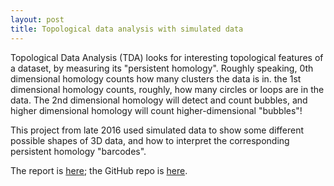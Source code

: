 ```yaml
---
layout: post
title: Topological data analysis with simulated data
---
```


Topological Data Analysis (TDA) looks for interesting topological
features of a dataset, by measuring its "persistent homology".
Roughly speaking,
0th dimensional homology counts how many clusters the data is in.  the
1st dimensional homology counts, roughly, how many circles or loops
are in the data.  The 2nd dimensional homology will detect and count
bubbles, and higher dimensional homology will count higher-dimensional
"bubbles"!

This project from late 2016 used simulated data to show some different
possible shapes of 3D data, and how to interpret the corresponding
persistent homology "barcodes".

The report is [here](https://lukewolcott.github.io/TDAwithSimulatedData/TDAwithSimulatedData.html); the GitHub repo is [here](https://github.com/lukewolcott/TDAwithSimulatedData).
